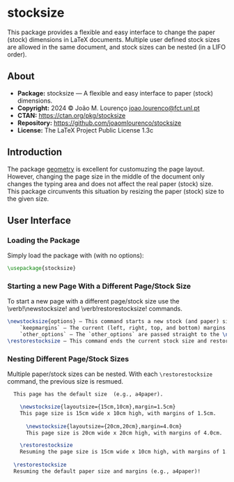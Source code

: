 # stocksize

This package provides a flexible and easy interface to change the paper (stock) dimensions in LaTeX documents.
Multiple user defined stock sizes are allowed in the same document, and stock sizes can be nested (in a LIFO order).

## About

* **Package:** stocksize — A flexible and easy interface to paper (stock) dimensions.
* **Copyright:** 2024 © João M. Lourenço <joao.lourenco@fct.unl.pt>
* **CTAN:** https://ctan.org/pkg/stocksize
* **Repository:** https://github.com/joaomlourenco/stocksize
* **License:** The LaTeX Project Public License 1.3c

## Introduction

The package [geometry](https://github.com/LaTeX-Package-Repositories/geometry) is excellent for customuzing the page layout.  However, changing the page size in the middle of the document only changes the typing area and does not affect the real paper (stock) size.  This package circunvents this situation by resizing the paper (stock) size to the given size.


## User Interface

### Loading the Package

Simply load the package with (with no options):
```latex
\usepackage{stocksize}
```

### Starting a new Page With a Different Page/Stock Size

To start a new page with a different page/stock size use the \verb!\newstocksize! and \verb!restorestocksize! commands.
```latex
\newstocksize{options} — This command starts a new stock (and paper) size.  The `options` may include:
    `keepmargins` — The current (left, right, top, and bottom) margins will be prreseved in the new page layout;
    `other_options` — The `other_options` are passed straight to the \newgeometry command form the`geometry` package.
\restorestocksize — This command ends the current stock size and restores the previous one (in a LIFO fashion).
```

### Nesting Different Page/Stock Sizes
  
  Multiple paper/stock sizes can be nested.  With each `\restorestocksize` command, the previous size is resmued.
  
```latex
  This page has the default size  (e.g., a4paper).

    \newstocksize{layoutsize={15cm,10cm},margin=1.5cm}
    This page size is 15cm wide x 10cm high, with margins of 1.5cm.
    
      \newstocksize{layoutsize={20cm,20cm},margin=4.0cm}
      This page size is 20cm wide x 20cm high, with margins of 4.0cm.

    \restorestocksize
    Resuming the page size is 15cm wide x 10cm high, with margins of 1.5cm.
    
  \restorestocksize
  Resuming the default paper size and margins (e.g., a4paper)!
```
